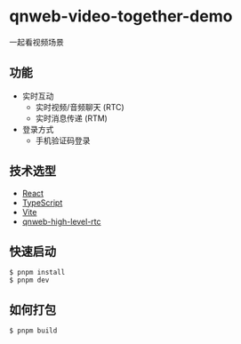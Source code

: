 # qnweb-video-together-demo

一起看视频场景

## 功能

* 实时互动
    * 实时视频/音频聊天 (RTC)
    * 实时消息传递 (RTM)
* 登录方式
    * 手机验证码登录

## 技术选型

* [React](https://github.com/facebook/react)
* [TypeScript](https://github.com/microsoft/TypeScript)
* [Vite](https://github.com/vitejs/vite)
* [qnweb-high-level-rtc](./qnweb-high-level-rtc)

## 快速启动

```shell
$ pnpm install
$ pnpm dev
```

## 如何打包

```shell
$ pnpm build
```
